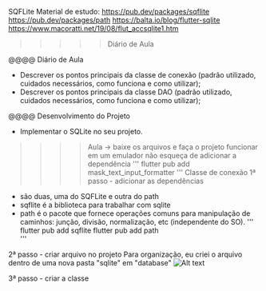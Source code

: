 SQFLite
Material de estudo:
https://pub.dev/packages/sqflite
https://pub.dev/packages/path
https://balta.io/blog/flutter-sqlite
https://www.macoratti.net/19/08/flut_accsqlite1.htm

>>>>>Diário de Aula

@@@@ Diário de Aula
 - Descrever os pontos principais da classe de conexão (padrão utilizado, cuidados necessários, como funciona e como utilizar);
 - Descrever os pontos principais da classe DAO (padrão utilizado, cuidados necessários, como funciona e como utilizar);

@@@@ Desenvolvimento do Projeto
- Implementar o SQLite no seu projeto.

>>>> Aula
→ baixe os arquivos e faça o projeto funcionar em um emulador
não esqueça de adicionar a dependência
'''
flutter pub add mask_text_input_formatter
'''
Classe de conexão
1ª passo - adicionar as dependências
- são duas, uma do SQFLite e outra do path
- sqflite é a biblioteca para trabalhar com sqlite
- path é o pacote que fornece operações comuns para manipulação de caminhos: junção, divisão, normalização, etc (independente do SO).
'''
flutter pub add sqflite
flutter pub add path  
'''

2ª passo - criar arquivo no projeto
Para organização, eu criei o arquivo dentro de uma nova pasta "sqlite" em "database" 
<img src="https://github.com/heliokamakawa/-engenharia-de-software-2023-DDM/blob/main/2%C2%BA%20trimestre/04%20aula/arquivos/criar_arquivo.png" alt="Alt text" title="Optional title">

3ª passo - criar a classe
